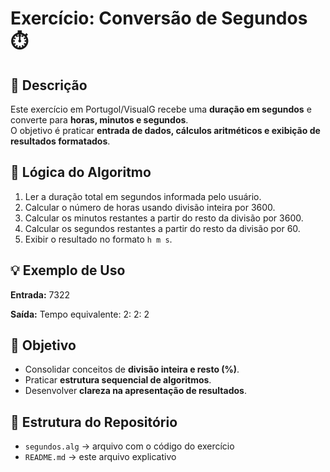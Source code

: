 # Exercício: Conversão de Segundos ⏱️

## 🧠 Descrição
Este exercício em Portugol/VisualG recebe uma **duração em segundos** e converte para **horas, minutos e segundos**.  
O objetivo é praticar **entrada de dados, cálculos aritméticos e exibição de resultados formatados**.

## 🧩 Lógica do Algoritmo
1. Ler a duração total em segundos informada pelo usuário.  
2. Calcular o número de horas usando divisão inteira por 3600.  
3. Calcular os minutos restantes a partir do resto da divisão por 3600.  
4. Calcular os segundos restantes a partir do resto da divisão por 60.  
5. Exibir o resultado no formato `h m s`.

## 💡 Exemplo de Uso
**Entrada:** 
7322

**Saída:** 
Tempo equivalente: 2: 2: 2

## 🎯 Objetivo
- Consolidar conceitos de **divisão inteira e resto (%)**.  
- Praticar **estrutura sequencial de algoritmos**.  
- Desenvolver **clareza na apresentação de resultados**.

## 📁 Estrutura do Repositório
- `segundos.alg` → arquivo com o código do exercício  
- `README.md` → este arquivo explicativo
